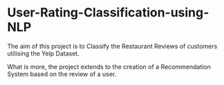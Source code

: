# User-Rating-Classification-using-NLP

The aim of this project is to Classify the Restaurant Reviews of customers utilising the Yelp Dataset.

What is more, the project extends to the creation of a Recommendation System based on the review of a user.

